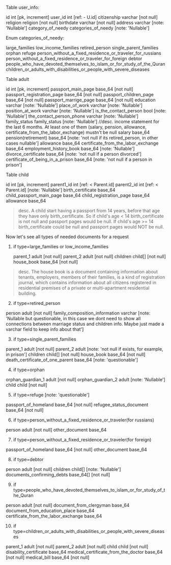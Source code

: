 Table user_info:

  id int [pk, increment]
  user_id int [ref: - U.id]
  citizenship varchar [not null]
  religion religion [not null]
  birthdate varchar [not null]
  address varchar [note: 'Nullable']
  category_of_needy categories_of_needy [note: 'Nullable']
  
Enum categories_of_needy:

  large_families
  low_income_families
  retired_person
  single_parent_families
  orphan
  refuge
  person_without_a_fixed_residence_or_traveler_for_russians
  person_without_a_fixed_residence_or_traveler_for_foreign
  debtor
  people_who_have_devoted_themselves_to_islam_or_for_study_of_the_Quran
  children_or_adults_with_disabilities_or_people_with_severe_diseases

Table adult

  id int [pk, increment]
  passport_main_page base_64 [not null]
  passport_registration_page base_64 [not null]
  passport_children_page base_64 [not null]
  passport_marrige_page base_64 [not null]
  education varchar [note: 'Nullable']
  place_of_work varchar [note: 'Nullable']
  position_at_work varchar [note: 'Nullable']
  is_the_contact_person bool [note: 'Nullable']
  the_contact_person_phone varchar [note: 'Nullable']
  family_status family_status [note: 'Nullable']
  //desc. income statement for the last 6 months. At least one of them (salary, pension, allowance, certificate_from_the_labor_exchange) mustn't be null
  salary base_64  
  pension(retirement) base_64 [note: 'not null if its retired_person, in other cases nullable'] 
  allowance base_64 
  certificate_from_the_labor_exchange base_64
  employment_history_book base_64 [note: 'Nullable']
  divorce_certificate base_64 [note: 'not null if a person divorced']
  certificate_of_being_in_a_prison base_64 [note: 'not null if a person in prison']

Table child

  id int [pk, increment]
  parent1_id int [ref: < Parent.id]
  parent2_id int [ref: < Parent.id] [note: 'Nullable']
  birth_certificate base_64
  child_passport_main_page base_64
  child_registration_page base_64
  allowance base_64
  
>desc. A child start having a passport from 14 years, before that age they have only birth_certificate. So if child's age < 14 birth_certificate is not null and passport pages would be null. If child's age >= 14 birth_certificate could be null and passport pages would NOT be null.

Now let's see all types of needed documents for a request

1) if type=large_families or low_income_families

   parent_1 adult [not null]
   parent_2 adult [not null]
   children child[] [not null]
   house_book base_64 [not null] 
    
>desc. The house book is a document containing information about tenants, employers, members of their families, is a kind of registration journal, which contains information about all citizens registered in residential premises of a private or multi-apartment residential building.

2) if type=retired_person
  
  person adult [not null]
  family_composition_information varchar [note: 'Nullable but questionable, in this case we dont need to show all connections between marriage status and children info. Maybe just made a varchar field to keep info about that'] 
 
3) if type=single_parent_families

  parent_1 adult [not null]
  parent_2 adult [note: 'not null if exists, for example, in prison']
  children child[] [not null]
  house_book base_64 [not null] 
  death_certificate_of_one_parent base_64 [note: 'questionable']
   
4) if type=orphan

  orphan_guardian_1 adult [not null]
  orphan_guardian_2 adult [note: 'Nullable']
  child child [not null]

5) if type=refuge [note: 'questionable']

  passport_of_homeland base_64 [not null]
  refugee_status_document base_64 [not null]

6) if type=person_without_a_fixed_residence_or_traveler(for russians)

  person adult [not null]
  other_document base_64

7) if type=person_without_a_fixed_residence_or_traveler(for foreign)
    
  passport_of_homeland base_64 [not null]
  other_document base_64

8) if type=debtor

  person adult [not null]
  children child[] [note: 'Nullable']
  documents_confirming_debts base_64[] [not null]

9) if type=people_who_have_devoted_themselves_to_islam_or_for_study_of_the_Quran
    
  person adult [not null]
  document_from_clergyman base_64
  document_from_education_place base_64
  certificate_from_the_labor_exchange base_64

10) if type=children_or_adults_with_disabilities_or_people_with_severe_diseases

  parent_1 adult [not null]
  parent_2 adult [not null]
  child child [not null]
  disability_certificate base_64
  medical_certificate_from_the_doctor base_64 [not null]
  medical_bill base_64 [not null]


